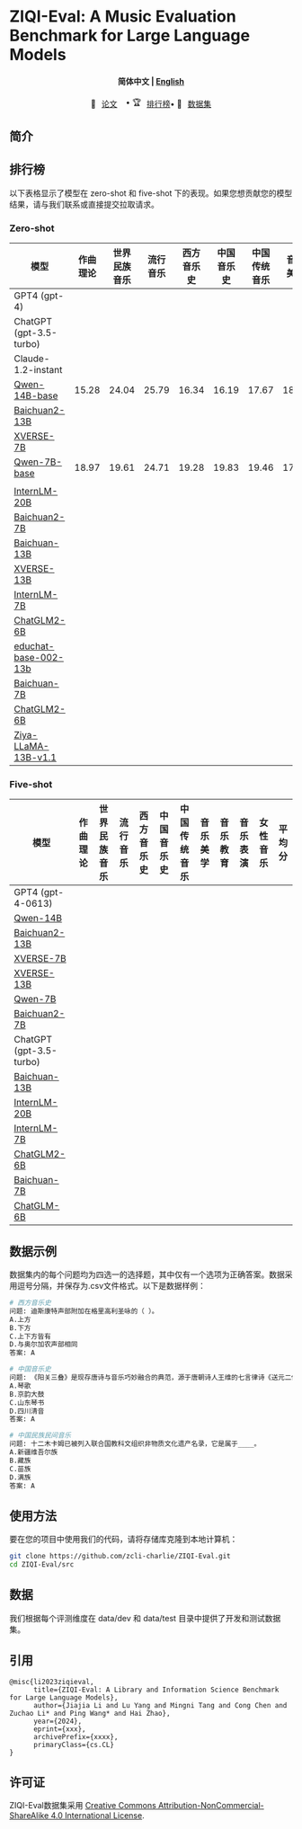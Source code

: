 # ZIQI-Eval: A Music Evaluation Benchmark for Large Language Models


<h4 align="center">
    <p>
        <b>简体中文</b> |
        <a href="https://github.com/zcli-charlie/ZIQI-Eval/blob/main/README_EN.md">English</a> 
    <p>
</h4>

<p align="center" style="display: flex; flex-direction: row; justify-content: center; align-items: center">
📄 <a href="https://arxiv.org/abs/xxx" target="_blank" style="margin-right: 15px; margin-left: 10px">论文</a> •
🏆 <a href="#排行榜" target="_blank"  style="margin-left: 10px">排行榜</a> • 
🤗 <a href="https://huggingface.co/datasets/myth/ZIQI-Eval" target="_blank" style="margin-left: 10px">数据集</a>
</p>


## 简介





## 排行榜

以下表格显示了模型在 zero-shot 和 five-shot 下的表现。如果您想贡献您的模型结果，请与我们联系或直接提交拉取请求。

### Zero-shot


| 模型                                                                          | 作曲理论  | 世界民族音乐 | 流行音乐 | 西方音乐史 | 中国音乐史 | 中国传统音乐 | 音乐美学 | 音乐教育 | 音乐表演 | 女性音乐 | 平均分 |
|-------------------------------------------------------------------------------|-------|---------|---------|-------|-------|-------|---------|---------|-------|-------|-------|
| GPT4 (gpt-4)                                                                  |
| ChatGPT (gpt-3.5-turbo)                                                       |
| Claude-1.2-instant                                                            |
| [Qwen-14B-base](https://github.com/QwenLM/Qwen)                               | 15.28 | 24.04 | 25.79 | 16.34 | 16.19 | 17.67 | 18.39 | 20.32 | 18.28 | 20.90 | 18.90 |
| [Baichuan2-13B](https://github.com/baichuan-inc/Baichuan2)                    | 
| [XVERSE-7B](https://github.com/xverse-ai/XVERSE-7B)                           | 
| [Qwen-7B-base](https://github.com/QwenLM/Qwen)                                | 18.97 | 19.61 | 24.71 | 19.28 | 19.83 | 19.46 | 17.78 | 21.68 | 22.40 | 24.48 | 20.36 |
|                                                                               | 
| [InternLM-20B](https://github.com/InternLM/InternLM)                          | 
| [Baichuan2-7B](https://github.com/baichuan-inc/Baichuan2)                     | 
| [Baichuan-13B](https://github.com/baichuan-inc/Baichuan-13B)                  | 
| [XVERSE-13B](https://github.com/xverse-ai/XVERSE-13B)                         | 
| [InternLM-7B](https://github.com/InternLM/InternLM)                           | 
| [ChatGLM2-6B](https://github.com/THUDM/ChatGLM2-6B)                           | 
| [educhat-base-002-13b](https://github.com/icalk-nlp/EduChat)                  | 
| [Baichuan-7B](https://github.com/baichuan-inc/Baichuan-7B)                    | 
| [ChatGLM2-6B](https://github.com/THUDM/ChatGLM2-6B)                           | 
| [Ziya-LLaMA-13B-v1.1](https://huggingface.co/IDEA-CCNL/Ziya-LLaMA-13B-v1.1)   | 


### Five-shot

| 模型                                                                          | 作曲理论  | 世界民族音乐 | 流行音乐 | 西方音乐史 | 中国音乐史 | 中国传统音乐 | 音乐美学 | 音乐教育 | 音乐表演 | 女性音乐 | 平均分 |
|-------------------------------------------------------------------------------|-------|---------|---------|-------|-------|-------|---------|---------|-------|-------|-------|
| GPT4 (gpt-4-0613)                                                             | 
| [Qwen-14B](https://github.com/QwenLM/Qwen)                                    | 
| [Baichuan2-13B](https://github.com/baichuan-inc/Baichuan2)                    | 
| [XVERSE-7B](https://github.com/xverse-ai/XVERSE-7B)                           |
| [XVERSE-13B](https://github.com/xverse-ai/XVERSE-13B)                         | 
| [Qwen-7B](https://github.com/QwenLM/Qwen)                                     | 
| [Baichuan2-7B](https://github.com/baichuan-inc/Baichuan2)                     | 
| ChatGPT (gpt-3.5-turbo)                                                       | 
| [Baichuan-13B](https://github.com/baichuan-inc/Baichuan-13B)                  | 
| [InternLM-20B](https://github.com/InternLM/InternLM)                          | 
| [InternLM-7B](https://github.com/InternLM/InternLM)                           | 
| [ChatGLM2-6B](https://github.com/THUDM/ChatGLM2-6B)                           | 
| [Baichuan-7B](https://github.com/baichuan-inc/Baichuan-7B)                    | 
| [ChatGLM-6B](https://github.com/THUDM/ChatGLM-6B)                             | 



## 数据示例

数据集内的每个问题均为四选一的选择题，其中仅有一个选项为正确答案。数据采用逗号分隔，并保存为.csv文件格式。以下是数据样例：

```bash
# 西方音乐史
问题: 迪斯康特声部附加在格里高利圣咏的（ ）。
A.上方
B.下方
C.上下方皆有
D.与奥尔加农声部相同
答案: A

# 中国音乐史
问题: 《阳关三叠》是现存唐诗与音乐巧妙融合的典范，源于唐朝诗人王维的七言律诗《送元二使安西》。全诗纯净秀美，满怀依依惜别之情；唐宋时用一个曲调变化反复，叠唱三次，故称“三叠”。歌曲情深意切地表达了对即将远行友人的无限关怀和诚挚的感情。这种我国古代诗歌与音乐结合的活化石，音乐类型被称作____。
A.琴歌 
B.京韵大鼓
C.山东琴书
D.四川清音
答案: A

# 中国民族民间音乐
问题: 十二木卡姆已被列入联合国教科文组织非物质文化遗产名录，它是属于____。
A.新疆维吾尔族
B.藏族
C.苗族
D.满族
答案: A

```

## 使用方法

要在您的项目中使用我们的代码，请将存储库克隆到本地计算机：

```bash
git clone https://github.com/zcli-charlie/ZIQI-Eval.git
cd ZIQI-Eval/src
```

## 数据

我们根据每个评测维度在 data/dev 和 data/test 目录中提供了开发和测试数据集。

## 引用

```
@misc{li2023ziqieval,
      title={ZIQI-Eval: A Library and Information Science Benchmark for Large Language Models}, 
      author={Jiajia Li and Lu Yang and Mingni Tang and Cong Chen and Zuchao Li* and Ping Wang* and Hai Zhao},
      year={2024},
      eprint={xxx},
      archivePrefix={xxxx},
      primaryClass={cs.CL}
}
```
## 许可证

ZIQI-Eval数据集采用
[Creative Commons Attribution-NonCommercial-ShareAlike 4.0 International License](http://creativecommons.org/licenses/by-nc-sa/4.0/).
